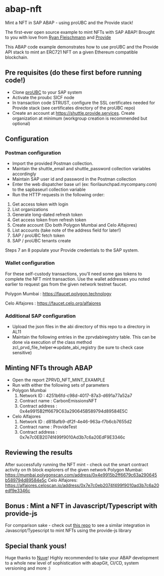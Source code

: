 # abap-nft

Mint a NFT in SAP ABAP - using proUBC and the Provide stack!

The first-ever open source example to mint NFTs with SAP ABAP! Brought to you with love from [Ryan Fleischmann](https://github.com/fleischr) and [Provide](https://github.com/provideplatforms)

This ABAP code example demonstrates how to use proUBC and the Provide API stack to mint an ERC721 NFT on a given Ethereum compatible blockchain.

## Pre requisites (do these first before running code!)
- Clone [proUBC](https://github.com/provideplatform/proUBC) to your SAP system
- Activate the proubc SICF node
- In transaction code STRUST, configure the SSL certificates needed for Provide stack (see certificates directory of the proUBC repo)
- Create an account at https://shuttle.provide.services. Create organization at minimum (workgroup creation is recommended but optional)

## Configuration

### Postman configuration
- Import the provided Postman collection. 
- Maintain the shuttle_email and shuttle_password collection variables accordingly
- Maintain SAP user id and password in the Postman collection
- Enter the web dispatcher base url (ex: fiorilaunchpad.mycompany.com) to the sapbaseurl collection variable
- Run the HTTP requests in the following order:
1. Get access token with login
2. List organizations
3. Generate long-dated refresh token
4. Get access token from refresh token
5. Create account (Do both Polygon Mumbai and Celo Alfajores)
6. List accounts (take note of the address field for later!)
7. SAP / proUBC fetch token
8. SAP / proUBC tenants create

Steps 7 an 8 populate your Provide credentials to the SAP system. 

### Wallet configuration
For these self-custody transactions, you'll need some gas tokens to complete the NFT mint transaction. Use the wallet addresses you noted earlier to request gas from the given network testnet faucet.

Polygon Mumbai : https://faucet.polygon.technology 

Celo Alfajores : https://faucet.celo.org/alfajores

### Additional SAP configuration
- Upload the json files in the abi directory of this repo to a directory in AL11
- Maintain the following entries in the zprvdabiregistry table. This can be done via execution of the class method zcl_prvd_file_helper=>update_abi_registry (be sure to check case sensitive)

## Minting NFTs through ABAP
- Open the report ZPRVD_NFT_MINT_EXAMPLE
- Run with either the following sets of parameters
- Polygon Mumbai
    1. Network ID : 4251b6fd-c98d-4017-87a3-d691a77a52a7
    2. Contract name : CarbonEmissionsNFT
    3. Contract address : 0x4e9915B2ff6679C63a290645B589794d89584E5C
- Celo Alfajores
    1. Network ID : d818afb9-df2f-4e46-963a-f7b6cb7655d2
    2. Contract name : ProvideTest
    3. Contract address : 0x7e7c0EB2074f499f9010Ad3b7c6a20EdF9E3346c

## Reviewing the results
After successfully running the NFT mint - check out the smart contract activity on th block explorers of the given network
Polygon Mumbai: https://mumbai.polygonscan.com/address/0x4e9915b2ff6679c63a290645b589794d89584e5c
Celo Alfajores: https://alfajores.celoscan.io/address/0x7e7c0eb2074f499f9010ad3b7c6a20edf9e3346c


## Bonus : Mint a NFT in Javascript/Typescript with provide-js
For comparison sake - check out [this repo](https://github.com/fleischr/mint-nft-provide-js) to see a similar integration in Javascript/Typescript to mint NFTs using the provide-js library


## Special thank yous!
Huge thanks to [Nuve](https://nuveplatform.com/)!
Highly recommended to take your ABAP development to a whole new level of sophistication with abapGit, CI/CD, system versioning and more :)